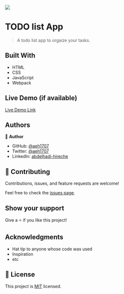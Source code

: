 ![](https://img.shields.io/badge/Microverse-blueviolet)

# TODO list App

> A todo list app to orgaize your tasks.


## Built With

- HTML
- CSS
- JavaScript
- Webpack

## Live Demo (if available)

[Live Demo Link](https://aeh1707.github.io/todo-list-app/)



## Authors

👤 **Author**

- GitHub: [@aeh1707](https://github.com/githubhandle)
- Twitter: [@aeh1707](https://twitter.com/twitterhandle)
- LinkedIn: [abdelhadi-hireche](https://linkedin.com/in/linkedinhandle)

## 🤝 Contributing

Contributions, issues, and feature requests are welcome!

Feel free to check the [issues page](../../issues/).

## Show your support

Give a ⭐️ if you like this project!

## Acknowledgments

- Hat tip to anyone whose code was used
- Inspiration
- etc

## 📝 License

This project is [MIT](./MIT.md) licensed.

